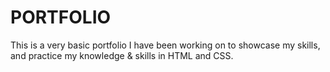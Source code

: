# PORTFOLIO
This is a very basic portfolio I have been working on to showcase my skills, and practice my knowledge & skills in HTML and CSS. 
